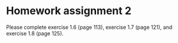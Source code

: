 Homework assignment 2
=====================

Please complete exercise 1.6 (page 113), exercise 1.7 (page 121), and exercise 1.8 (page 125).
